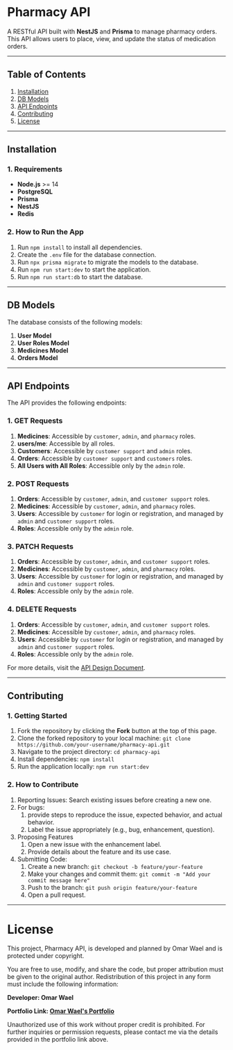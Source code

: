 # Pharmacy API
A RESTful API built with **NestJS** and **Prisma** to manage pharmacy orders. This API allows users to place, view, and update the status of medication orders.

---

## Table of Contents
1. [Installation](#installation)
2. [DB Models](#db-models)
3. [API Endpoints](#api-endpoints)
4. [Contributing](#contributing)
5. [License](#license)

---

## Installation

### 1. Requirements
- **Node.js** >= 14
- **PostgreSQL**
- **Prisma**
- **NestJS**
- **Redis**

### 2. How to Run the App
1. Run `npm install` to install all dependencies.
2. Create the `.env` file for the database connection.
3. Run `npx prisma migrate` to migrate the models to the database.
4. Run `npm run start:dev` to start the application.
5. Run `npm run start:db` to start the database.

---

## DB Models
The database consists of the following models:
1. **User Model**
2. **User Roles Model**
3. **Medicines Model**
4. **Orders Model**

---

## API Endpoints
The API provides the following endpoints:

### 1. GET Requests
1. **Medicines**: Accessible by `customer`, `admin`, and `pharmacy` roles.
2. **users/me**: Accessible by all roles.
3. **Customers**: Accessible by `customer support` and `admin` roles.
4. **Orders**: Accessible by `customer support` and `customers` roles.
5. **All Users with All Roles**: Accessible only by the `admin` role.

### 2. POST Requests
1. **Orders**: Accessible by `customer`, `admin`, and `customer support` roles.
2. **Medicines**: Accessible by `customer`, `admin`, and `pharmacy` roles.
3. **Users**: Accessible by `customer` for login or registration, and managed by `admin` and `customer support` roles.
4. **Roles**: Accessible only by the `admin` role.

### 3. PATCH Requests
1. **Orders**: Accessible by `customer`, `admin`, and `customer support` roles.
2. **Medicines**: Accessible by `customer`, `admin`, and `pharmacy` roles.
3. **Users**: Accessible by `customer` for login or registration, and managed by `admin` and `customer support` roles.
4. **Roles**: Accessible only by the `admin` role.

### 4. DELETE Requests
1. **Orders**: Accessible by `customer`, `admin`, and `customer support` roles.
2. **Medicines**: Accessible by `customer`, `admin`, and `pharmacy` roles.
3. **Users**: Accessible by `customer` for login or registration, and managed by `admin` and `customer support` roles.
4. **Roles**: Accessible only by the `admin` role.

For more details, visit the [API Design Document](https://www.figma.com/board/UmyIPejBj5Y6XvhUTCROfW/Pharmacy-System-Organiser?node-id=0-1&t=wUDRjDRliQgqarYB-1).

---

## Contributing
### 1. Getting Started
1. Fork the repository by clicking the **Fork** button at the top of this page.
2. Clone the forked repository to your local machine:
   `git clone https://github.com/your-username/pharmacy-api.git`
3. Navigate to the project directory:
`cd pharmacy-api`
4. Install dependencies:
`npm install`
5. Run the application locally:
`npm run start:dev`
### 2. How to Contribute
1. Reporting Issues:
    Search existing issues before creating a new one.
2. For bugs:
    1. provide steps to reproduce the issue, expected behavior, and actual behavior.
    2. Label the issue appropriately (e.g., bug, enhancement, question).
3. Proposing Features
    1. Open a new issue with the enhancement label.
    2. Provide details about the feature and its use case.
 4. Submitting Code:
    1. Create a new branch:
    `git checkout -b feature/your-feature`
    2. Make your changes and commit them:
    `git commit -m "Add your commit message here"`
    3. Push to the branch:
    `git push origin feature/your-feature`
    4. Open a pull request.
---    
   
# License
This project, Pharmacy API, is developed and planned by Omar Wael and is protected under copyright.

You are free to use, modify, and share the code, but proper attribution must be given to the original author. Redistribution of this project in any form must include the following information:

**Developer: Omar Wael** 

**Portfolio Link: [Omar Wael's Portfolio](https://omar-wael.netlify.app/)**

Unauthorized use of this work without proper credit is prohibited.
For further inquiries or permission requests, please contact me via the details provided in the portfolio link above.
